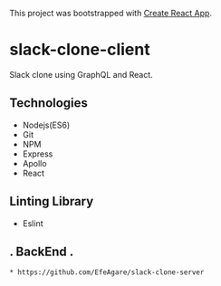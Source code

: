 This project was bootstrapped with [Create React App](https://github.com/facebook/create-react-app).

# slack-clone-client
Slack clone using GraphQL and React. 

## Technologies
  * Nodejs(ES6)
  * Git
  * NPM
  * Express
  * Apollo
  * React

## Linting Library
  * Eslint
  
  
## . BackEnd .  
    * https://github.com/EfeAgare/slack-clone-server
